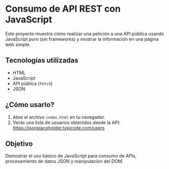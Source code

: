 # Consumo de API REST con JavaScript

Este proyecto muestra cómo realizar una petición a una API pública usando JavaScript puro (sin frameworks) y mostrar la información en una página web simple.

## Tecnologías utilizadas

- HTML
- JavaScript
- API pública (`fetch`)
- JSON

## ¿Cómo usarlo?

1. Abre el archivo `index.html` en tu navegador.
2. Verás una lista de usuarios obtenidos desde la API:
   https://jsonplaceholder.typicode.com/users

##  Objetivo 

Demostrar el uso básico de JavaScript para consumo de APIs, procesamiento de datos JSON y manipulación del DOM.
